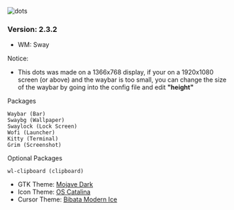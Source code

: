 ![dots](https://raw.githubusercontent.com/XandrCopyrighted/XandrCopyrighted/main/pictures%20for%20repos%2C%20i%20guess/dots.jpg)
### Version: 2.3.2

* WM: Sway

Notice: 
* This dots was made on a 1366x768 display, if your on a 1920x1080 screen (or above) and the waybar is too small, you can change the size of the waybar by going into the config file and edit **"height"**

Packages

    Waybar (Bar)
    Swaybg (Wallpaper)
    Swaylock (Lock Screen)
    Wofi (Launcher)
    Kitty (Terminal)
    Grim (Screenshot)

Optional Packages

    wl-clipboard (clipboard)

* GTK Theme: [Mojave Dark](https://www.gnome-look.org/p/1252328/)
* Icon Theme: [OS Catalina](https://www.gnome-look.org/p/1309810)
* Cursor Theme: [Bibata Modern Ice](https://www.gnome-look.org/p/1197198)